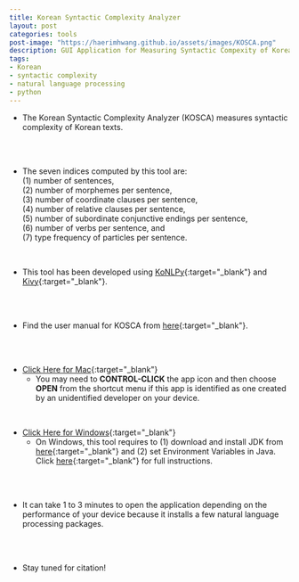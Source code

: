```yaml
---
title: Korean Syntactic Complexity Analyzer
layout: post
categories: tools
post-image: "https://haerimhwang.github.io/assets/images/KOSCA.png"
description: GUI Application for Measuring Syntactic Compexity of Korean Texts
tags:
- Korean
- syntactic complexity
- natural language processing
- python
---
```


* The Korean Syntactic Complexity Analyzer (KOSCA) measures syntactic complexity of Korean texts. 
<br>
<br>

* The seven indices computed by this tool are: <br>
(1) number of sentences, <br>
(2) number of morphemes per sentence, <br>
(3) number of coordinate clauses per sentence, <br>
(4) number of relative clauses per sentence, <br>
(5) number of subordinate conjunctive endings per sentence, <br>
(6) number of verbs per sentence, and <br>
(7) type frequency of particles per sentence. <br>
<br>

* This tool has been developed using [KoNLPy](https://konlpy.org/en/latest/){:target="_blank"} and [Kivy](https://kivy.org/#home){:target="_blank"}. 
<br>
<br>

* Find the user manual for KOSCA from [here](https://haerimhwang.github.io/assets/KOSCA_user_manual.pdf){:target="_blank"}. 
<br>
<br>

* [Click Here for Mac](https://drive.google.com/file/d/1otxdsropIbNtPNenfeZ7Z2LUFvjdWRHq/view?usp=sharing){:target="_blank"} <br>
    * You may need to **CONTROL-CLICK** the app icon and then choose **OPEN** from the shortcut menu if this app is identified as one created by an unidentified developer on your device.
<br>
        
* [Click Here for Windows](https://drive.google.com/file/d/1O74U1QgxRvJk9mQ1avk2hd3axVNJP6hD/view?usp=sharing){:target="_blank"} <br>
    * On Windows, this tool requires to (1) download and install JDK from [here](https://www.oracle.com/technetwork/java/javase/downloads/jdk8-downloads-2133151.html){:target="_blank"} and (2) set Environment Variables in Java. Click [here](https://haerimhwang.github.io/assets/KOSCA_user_manual.pdf){:target="_blank"} for full instructions. 
<br>
<br>      
    
* It can take 1 to 3 minutes to open the application depending on the performance of your device because it installs a few natural language processing packages.  
<br>
<br>
    
* Stay tuned for citation!
<br>
<br>
